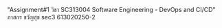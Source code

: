 "Assignment#1 วิชา SC313004 Software Engineering - DevOps and CI/CD" ภาสกร ขวัญสุข sec3 613020250-2
